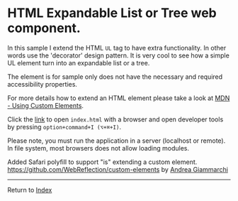 # HTML Expandable List or Tree web component.

In this sample I extend the HTML `UL` tag to have extra functionality. In other words use the 'decorator' design pattern.
It is very cool to see how a simple UL element turn into an expandable list or a tree.

The element is for sample only does not have the necessary and required accessibility properties. 

For more details how to extend an HTML element please take a look at [MDN - Using Custom Elements](https://developer.mozilla.org/en-US/docs/Web/Web_Components/Using_custom_elements).

Click the [link](index.html) to open `index.html` with a browser and open developer tools by pressing `option+command+I (⌥+⌘+I)`.

Please note, you must run the application in a server (localhost or remote). In file system, most browsers
does not allow loading modules.

Added Safari polyfill to support "is" extending a custom element.
https://github.com/WebReflection/custom-elements by [Andrea Giammarchi](https://github.com/WebReflection)


---
Return to [Index](../../README.md)